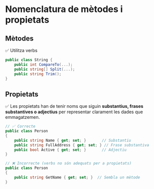 # Nomenclatura de mètodes i propietats

## Mètodes

✅ Utilitza verbs 

```csharp
public class String {
    public int CompareTo(...);
    public string[] Split(...);
    public string Trim();
}
```

## Propietats

✅ Les propietats han de tenir noms que siguin **substantius, frases substantives o adjectius** per representar clarament les dades que emmagatzemen.

```csharp
// ✅ Correcte
public class Person
{
    public string Name { get; set; }       // Substantiu
    public string FullAddress { get; set; } // Frase substantiva
    public bool Active { get; set; }       // Adjectiu
}

// ❌ Incorrecte (verbs no són adequats per a propietats)
public class Person
{
    public string GetName { get; set; }  // Sembla un mètode
}
```

